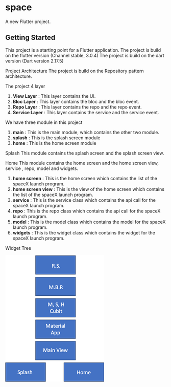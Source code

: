 # space

A new Flutter project.

## Getting Started

This project is a starting point for a Flutter application.
The project is build on the flutter version (Channel stable, 3.0.4)
The project is build on the dart version (Dart version 2.17.5)

Project Architecture
The project is build on the Repository pattern architecture.

The project 4 layer

1. **View Layer** : This layer contains the UI.
2. **Bloc Layer** : This layer contains the bloc and the bloc event.
3. **Repo Layer** : This layer contains the repo and the repo event.
4. **Service Layer** : This layer contains the service and the service event.

We have three module in this project

1. **main** : This is the main module, which contains the other two module.
2. **splash** : This is the splash screen module
3. **home**    : This is the home screen module

Splash
This module contains the splash screen and the splash screen view.

Home
This module contains the home screen and the home screen view, service , repo, model and widgets.
1. **home screen** : This is the home screen which contains the list of the spaceX launch program.
2. **home screen view** : This is the view of the home screen which contains the list of the spaceX
launch program.
3. **service** : This is the service class which contains the api call for the spaceX launch
program.
4. **repo** : This is the repo class which contains the api call for the spaceX launch program.
5. **model** : This is the model class which contains the model for the spaceX launch program.
6. **widgets** : This is the widget class which contains the widget for the spaceX launch program.

Widget Tree

![img.png](img.png)
